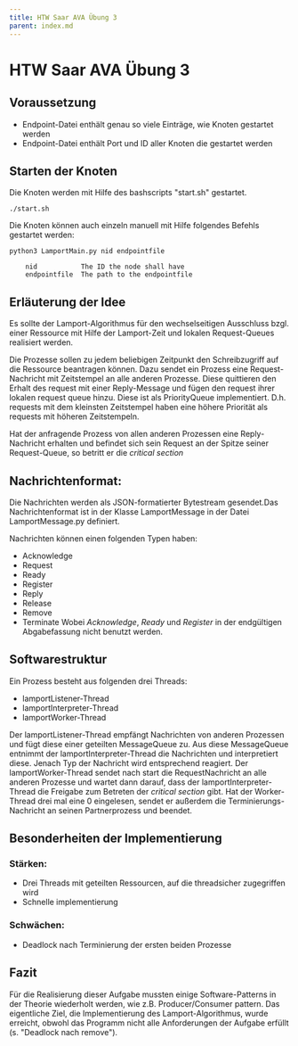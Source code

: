 ```yaml
---
title: HTW Saar AVA Übung 3
parent: index.md
---
```


# HTW Saar AVA Übung 3

## Voraussetzung
* Endpoint-Datei enthält genau so viele Einträge, wie Knoten gestartet werden
* Endpoint-Datei enthält Port und ID aller Knoten die gestartet werden

## Starten der Knoten
Die Knoten werden mit Hilfe des bashscripts "start.sh" gestartet.

    ./start.sh
    
Die Knoten können auch einzeln manuell mit Hilfe folgendes Befehls gestartet werden:

    python3 LamportMain.py nid endpointfile
    
        nid           The ID the node shall have
        endpointfile  The path to the endpointfile

## Erläuterung der Idee
Es sollte der Lamport-Algorithmus für den wechselseitigen Ausschluss bzgl. einer Ressource mit Hilfe der Lamport-Zeit und lokalen Request-Queues realisiert werden. 

Die Prozesse sollen zu jedem beliebigen Zeitpunkt den Schreibzugriff auf die Ressource beantragen können.
Dazu sendet ein Prozess eine Request-Nachricht mit Zeitstempel an alle anderen Prozesse. Diese quittieren den Erhalt des request mit einer Reply-Message und fügen den request ihrer lokalen request queue hinzu. Diese ist als PriorityQueue implementiert. D.h. requests mit dem kleinsten Zeitstempel haben eine höhere Priorität als requests mit höheren Zeitstempeln. 

Hat der anfragende Prozess von allen anderen Prozessen eine Reply-Nachricht erhalten und befindet sich sein Request an der Spitze seiner Request-Queue, so betritt er die _critical section_

## Nachrichtenformat:
Die Nachrichten werden als JSON-formatierter Bytestream gesendet.Das Nachrichtenformat ist in der Klasse LamportMessage in der Datei LamportMessage.py definiert. 

Nachrichten können einen folgenden Typen haben:
* Acknowledge
* Request 
* Ready 
* Register
* Reply 
* Release
* Remove 
* Terminate 
Wobei _Acknowledge_, _Ready_ und _Register_ in der endgültigen Abgabefassung nicht benutzt werden. 

## Softwarestruktur
Ein Prozess besteht aus folgenden drei Threads:
* lamportListener-Thread
* lamportInterpreter-Thread
* lamportWorker-Thread

Der lamportListener-Thread empfängt Nachrichten von anderen Prozessen und fügt diese einer geteilten MessageQueue zu.
Aus diese MessageQueue entnimmt der lamportInterpreter-Thread die Nachrichten und interpretiert diese. Jenach Typ der Nachricht wird entsprechend reagiert. Der lamportWorker-Thread sendet nach start die RequestNachricht an alle anderen Prozesse und wartet dann darauf, dass der lamportInterpreter-Thread die Freigabe zum Betreten der _critical section_ gibt. 
Hat der Worker-Thread drei mal eine 0 eingelesen, sendet er außerdem die Terminierungs-Nachricht an seinen Partnerprozess und beendet. 


## Besonderheiten der Implementierung
### Stärken:
* Drei Threads mit geteilten Ressourcen, auf die threadsicher zugegriffen wird
* Schnelle implementierung

### Schwächen:
* Deadlock nach Terminierung der ersten beiden Prozesse

## Fazit
Für die Realisierung dieser Aufgabe mussten einige Software-Patterns in der Theorie wiederholt werden, wie z.B. Producer/Consumer pattern. Das eigentliche Ziel, die Implementierung des Lamport-Algorithmus, wurde erreicht, obwohl das Programm nicht alle Anforderungen der Aufgabe erfüllt (s. "Deadlock nach remove"). 
